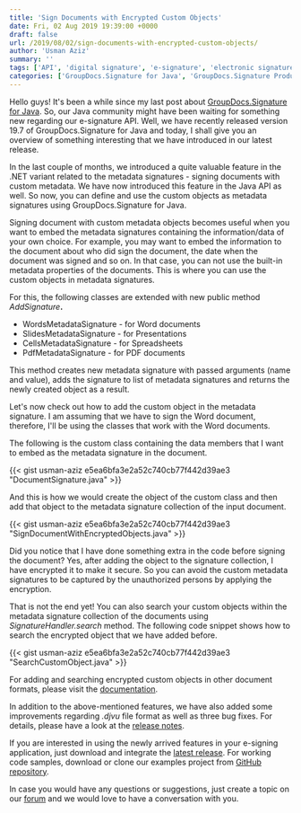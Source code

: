 ```yaml
---
title: 'Sign Documents with Encrypted Custom Objects'
date: Fri, 02 Aug 2019 19:39:00 +0000
draft: false
url: /2019/08/02/sign-documents-with-encrypted-custom-objects/
author: 'Usman Aziz'
summary: ''
tags: ['API', 'digital signature', 'e-signature', 'electronic signature', 'Embed Custom Objects', 'Encrypted Metadata Signature', 'java', 'Metadata signature', 'Sign Documents', 'signature api for java']
categories: ['GroupDocs.Signature for Java', 'GroupDocs.Signature Product Family']
---
```


Hello guys! It's been a while since my last post about [GroupDocs.Signature for Java](https://products.groupdocs.com/signature/java). So, our Java community might have been waiting for something new regarding our e-signature API. Well, we have recently released version 19.7 of GroupDocs.Signature for Java and today, I shall give you an overview of something interesting that we have introduced in our latest release.

In the last couple of months, we introduced a quite valuable feature in the .NET variant related to the metadata signatures - signing documents with custom metadata. We have now introduced this feature in the Java API as well. So now, you can define and use the custom objects as metadata signatures using GroupDocs.Signature for Java.

Signing document with custom metadata objects becomes useful when you want to embed the metadata signatures containing the information/data of your own choice. For example, you may want to embed the information to the document about who did sign the document, the date when the document was signed and so on. In that case, you can not use the built-in metadata properties of the documents. This is where you can use the custom objects in metadata signatures.

For this, the following classes are extended with new public method  _AddSignature_**.**

*   WordsMetadataSignature - for Word documents
*   SlidesMetadataSignature - for Presentations
*   CellsMetadataSignature - for Spreadsheets
*   PdfMetadataSignature - for PDF documents

This method creates new metadata signature with passed arguments (name and value), adds the signature to list of metadata signatures and returns the newly created object as a result.

Let's now check out how to add the custom object in the metadata signature. I am assuming that we have to sign the Word document, therefore, I'll be using the classes that work with the Word documents.

The following is the custom class containing the data members that I want to embed as the metadata signature in the document.

{{< gist usman-aziz e5ea6bfa3e2a52c740cb77f442d39ae3 "DocumentSignature.java" >}}

And this is how we would create the object of the custom class and then add that object to the metadata signature collection of the input document.

{{< gist usman-aziz e5ea6bfa3e2a52c740cb77f442d39ae3 "SignDocumentWithEncryptedObjects.java" >}}

Did you notice that I have done something extra in the code before signing the document? Yes, after adding the object to the signature collection, I have encrypted it to make it secure. So you can avoid the custom metadata signatures to be captured by the unauthorized persons by applying the encryption.

That is not the end yet! You can also search your custom objects within the metadata signature collection of the documents using _SignatureHandler.search_ method. The following code snippet shows how to search the encrypted object that we have added before.

{{< gist usman-aziz e5ea6bfa3e2a52c740cb77f442d39ae3 "SearchCustomObject.java" >}}

For adding and searching encrypted custom objects in other document formats, please visit the [documentation](https://docs.groupdocs.com/signature/java).

In addition to the above-mentioned features, we have also added some improvements regarding _.djvu_ file format as well as three bug fixes. For details, please have a look at the [release notes](https://docs.groupdocs.com/display/signaturejava/GroupDocs.Signature+for+Java+19.7+Release+Notes).

If you are interested in using the newly arrived features in your e-signing application, just download and integrate the [latest release](https://downloads.groupdocs.com/signature/java). For working code samples, download or clone our examples project from [GitHub repository](https://github.com/groupdocs-signature/GroupDocs.Signature-for-Java).

In case you would have any questions or suggestions, just create a topic on our [forum](https://forum.groupdocs.com/categories) and we would love to have a conversation with you.




